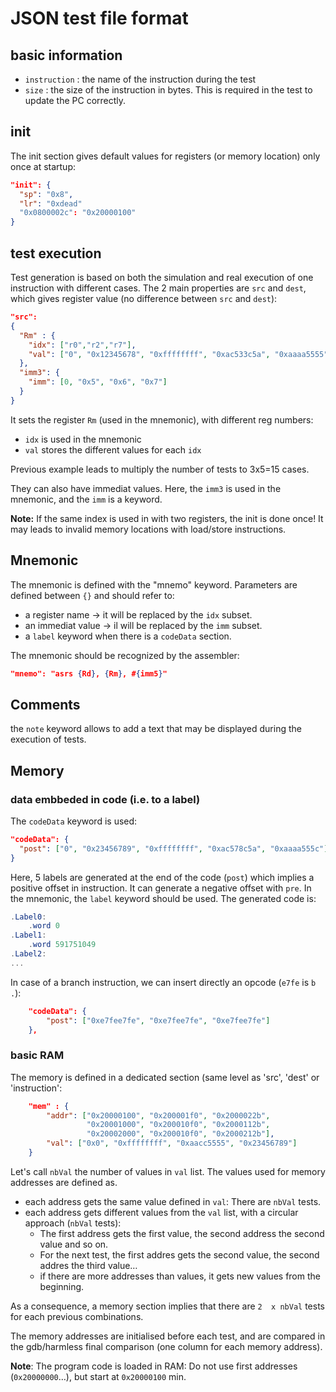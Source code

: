 # JSON test file format

## basic information

* `instruction` : the name of the instruction during the test
* `size` : the size of the instruction in bytes. This is required in the test to update the PC correctly.

## init

The init section gives default values for registers (or memory location) only once at startup:

```JSON
"init": {
  "sp": "0x8",
  "lr": "0xdead"
  "0x0800002c": "0x20000100"
}
```

## test execution
Test generation is based on both the simulation and real execution of one instruction with different cases. The 2 main properties are `src` and `dest`, which gives register value (no difference between `src` and `dest`):

```JSON
"src":
{
  "Rm" : {
    "idx": ["r0","r2","r7"],
    "val": ["0", "0x12345678", "0xffffffff", "0xac533c5a", "0xaaaa5555"]
  },
  "imm3": {
    "imm": [0, "0x5", "0x6", "0x7"]
  }
}
```
It sets the register `Rm` (used in the mnemonic), with different reg numbers:

 * `idx` is used in the mnemonic
 * `val` stores the different values for each `idx`

Previous example leads to multiply the number of tests to 3x5=15 cases.

They can also have immediat values. Here, the `imm3` is used in the mnemonic, and the `imm` is a keyword.

**Note:** If the same index is used in with two registers, the init is done once! It may leads to invalid memory locations with load/store instructions.


## Mnemonic

The mnemonic is defined with the "mnemo" keyword. Parameters are defined between `{}` and should refer to:
  * a register name -> it will be replaced by the `idx` subset.
  * an immediat value -> il will be replaced by the `imm` subset.
  * a `label` keyword when there is a `codeData` section.

The mnemonic should be recognized by the assembler:
```JSON
"mnemo": "asrs {Rd}, {Rm}, #{imm5}"
```
## Comments
the `note` keyword allows to add a text that may be displayed during the execution of tests.

## Memory
### data embbeded in code (i.e. to a label)

The `codeData` keyword is used:

```JSON
"codeData": {
  "post": ["0", "0x23456789", "0xffffffff", "0xac578c5a", "0xaaaa555c"]
}
```
Here, 5 labels are generated at the end of the code (`post`) which implies a positive offset in instruction. It can generate a negative offset with `pre`.
In the mnemonic, the `label` keyword should be used. The generated code is:

```as
.Label0:
	.word 0
.Label1:
	.word 591751049
.Label2:
...
```

In case of a branch instruction, we can insert directly an opcode (`e7fe` is `b .`):

```JSON
	"codeData": {
		"post": ["0xe7fee7fe", "0xe7fee7fe", "0xe7fee7fe"]
	},
```

### basic RAM

The memory is defined in a dedicated section (same level as 'src', 'dest' or 'instruction':

```JSON
	"mem" : {
		"addr": ["0x20000100", "0x200001f0", "0x2000022b",
		         "0x20001000", "0x200010f0", "0x2000112b",
		         "0x20002000", "0x200010f0", "0x2000212b"],
		"val": ["0x0", "0xffffffff", "0xaacc5555", "0x23456789"]
	}
```

Let's call `nbVal` the number of values in `val` list.
The values used for memory addresses are defined as.

* each address gets the same value defined in `val`: There are `nbVal` tests.
* each address gets different values from the `val` list, with a circular approach (`nbVal` tests):
	* The first address gets the first value, the second address the second value and so on. 
	* For the next test, the first addres gets the second value, the second addres the third value… 
	* if there are more addresses than values, it gets new values from the beginning.


As a consequence, a memory section implies that there are `2 
x nbVal`  tests for each previous combinations.

The memory addresses are initialised before each test, and are compared in the gdb/harmless final comparison (one column for each memory address).

**Note**: The program code is loaded in RAM: Do not use first addresses (`0x20000000`…), but start at `0x20000100` min.






